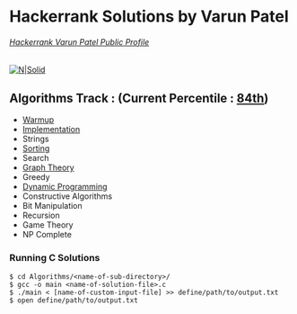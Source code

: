 # Hackerrank Solutions by Varun Patel
###### [Hackerrank Varun Patel Public Profile](https://www.hackerrank.com/varun4)
[![N|Solid](https://d3keuzeb2crhkn.cloudfront.net/hackerrank/assets/brand/wordmark_sm.svg)](https://www.hackerrank.com/varun4)

## Algorithms Track : (Current Percentile : [84th](https://www.hackerrank.com/varun4))

- [Warmup](https://github.com/rainmaker490/hackerrank/tree/master/Algorithms/Warmup)
- [Implementation](https://github.com/rainmaker490/hackerrank/tree/master/Algorithms/Implementation)
- Strings
- [Sorting](https://github.com/rainmaker490/hackerrank/tree/master/Algorithms/Sorting)
- Search
- [Graph Theory](https://github.com/rainmaker490/hackerrank/tree/master/Algorithms/Graph%20Theory)
- Greedy
- [Dynamic Programming](https://github.com/rainmaker490/hackerrank/tree/master/Algorithms/Dynamic%20Programming)
- Constructive Algorithms
- Bit Manipulation
- Recursion
- Game Theory
- NP Complete

### Running C Solutions 
```
$ cd Algorithms/<name-of-sub-directory>/
$ gcc -o main <name-of-solution-file>.c
$ ./main < [name-of-custom-input-file] >> define/path/to/output.txt
$ open define/path/to/output.txt
```
